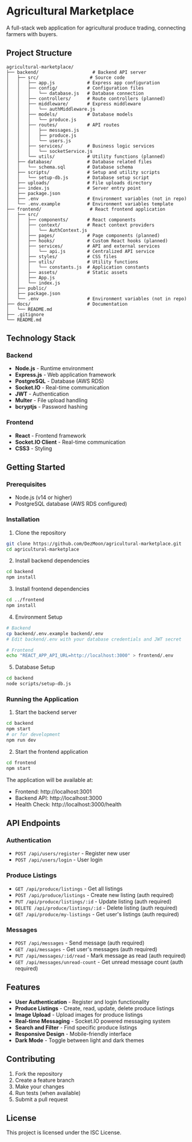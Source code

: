 # Agricultural Marketplace

A full-stack web application for agricultural produce trading, connecting farmers with buyers.

## Project Structure

```
agricultural-marketplace/
├── backend/                    # Backend API server
│   ├── src/                   # Source code
│   │   ├── app.js            # Express app configuration
│   │   ├── config/           # Configuration files
│   │   │   └── database.js   # Database connection
│   │   ├── controllers/      # Route controllers (planned)
│   │   ├── middleware/       # Express middleware
│   │   │   └── authMiddleware.js
│   │   ├── models/           # Database models
│   │   │   └── produce.js
│   │   ├── routes/           # API routes
│   │   │   ├── messages.js
│   │   │   ├── produce.js
│   │   │   └── users.js
│   │   ├── services/         # Business logic services
│   │   │   └── socketService.js
│   │   └── utils/            # Utility functions (planned)
│   ├── database/             # Database related files
│   │   └── schema.sql        # Database schema
│   ├── scripts/              # Setup and utility scripts
│   │   └── setup-db.js       # Database setup script
│   ├── uploads/              # File uploads directory
│   ├── index.js              # Server entry point
│   ├── package.json
│   ├── .env                  # Environment variables (not in repo)
│   └── .env.example          # Environment variables template
├── frontend/                  # React frontend application
│   ├── src/
│   │   ├── components/       # React components
│   │   ├── context/          # React context providers
│   │   │   └── AuthContext.js
│   │   ├── pages/            # Page components (planned)
│   │   ├── hooks/            # Custom React hooks (planned)
│   │   ├── services/         # API and external services
│   │   │   └── api.js        # Centralized API service
│   │   ├── styles/           # CSS files
│   │   ├── utils/            # Utility functions
│   │   │   └── constants.js  # Application constants
│   │   ├── assets/           # Static assets
│   │   ├── App.js
│   │   └── index.js
│   ├── public/
│   ├── package.json
│   └── .env                  # Environment variables (not in repo)
├── docs/                     # Documentation
│   └── README.md
├── .gitignore
└── README.md
```

## Technology Stack

### Backend
- **Node.js** - Runtime environment
- **Express.js** - Web application framework
- **PostgreSQL** - Database (AWS RDS)
- **Socket.IO** - Real-time communication
- **JWT** - Authentication
- **Multer** - File upload handling
- **bcryptjs** - Password hashing

### Frontend
- **React** - Frontend framework
- **Socket.IO Client** - Real-time communication
- **CSS3** - Styling

## Getting Started

### Prerequisites
- Node.js (v14 or higher)
- PostgreSQL database (AWS RDS configured)

### Installation

1. Clone the repository
```bash
git clone https://github.com/DezMoon/agricultural-marketplace.git
cd agricultural-marketplace
```

2. Install backend dependencies
```bash
cd backend
npm install
```

3. Install frontend dependencies
```bash
cd ../frontend
npm install
```

4. Environment Setup
```bash
# Backend
cp backend/.env.example backend/.env
# Edit backend/.env with your database credentials and JWT secret

# Frontend
echo "REACT_APP_API_URL=http://localhost:3000" > frontend/.env
```

5. Database Setup
```bash
cd backend
node scripts/setup-db.js
```

### Running the Application

1. Start the backend server
```bash
cd backend
npm start
# or for development
npm run dev
```

2. Start the frontend application
```bash
cd frontend
npm start
```

The application will be available at:
- Frontend: http://localhost:3001
- Backend API: http://localhost:3000
- Health Check: http://localhost:3000/health

## API Endpoints

### Authentication
- `POST /api/users/register` - Register new user
- `POST /api/users/login` - User login

### Produce Listings
- `GET /api/produce/listings` - Get all listings
- `POST /api/produce/listings` - Create new listing (auth required)
- `PUT /api/produce/listings/:id` - Update listing (auth required)
- `DELETE /api/produce/listings/:id` - Delete listing (auth required)
- `GET /api/produce/my-listings` - Get user's listings (auth required)

### Messages
- `POST /api/messages` - Send message (auth required)
- `GET /api/messages` - Get user's messages (auth required)
- `PUT /api/messages/:id/read` - Mark message as read (auth required)
- `GET /api/messages/unread-count` - Get unread message count (auth required)

## Features

- **User Authentication** - Register and login functionality
- **Produce Listings** - Create, read, update, delete produce listings
- **Image Upload** - Upload images for produce listings
- **Real-time Messaging** - Socket.IO powered messaging system
- **Search and Filter** - Find specific produce listings
- **Responsive Design** - Mobile-friendly interface
- **Dark Mode** - Toggle between light and dark themes

## Contributing

1. Fork the repository
2. Create a feature branch
3. Make your changes
4. Run tests (when available)
5. Submit a pull request

## License

This project is licensed under the ISC License.
